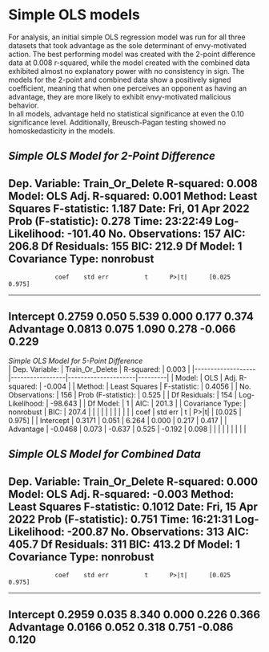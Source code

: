 # Simple OLS models
For analysis, an initial simple OLS regression model was run for all three datasets that took advantage as the sole determinant of envy-motivated action. 
The best performing model was created with the 2-point difference data at 0.008 r-squared, while the model created with the combined data exhibited almost no explanatory power with no consistency in sign. 
The models for the 2-point and combined data show a positively signed coefficient, meaning that when one perceives an opponent as having an advantage, they are more likely to exhibit envy-motivated malicious behavior.  
In all models, advantage held no statistical significance at even the 0.10 significance level. 
Additionally, Breusch-Pagan testing showed no homoskedasticity in the models.

*Simple OLS Model for 2-Point Difference*
------------------------------------------------------------------------------
Dep. Variable:        Train_Or_Delete   R-squared:                       0.008
Model:                            OLS   Adj. R-squared:                  0.001
Method:                 Least Squares   F-statistic:                     1.187
Date:                Fri, 01 Apr 2022   Prob (F-statistic):              0.278
Time:                        23:22:49   Log-Likelihood:                -101.40
No. Observations:                 157   AIC:                             206.8
Df Residuals:                     155   BIC:                             212.9
Df Model:                           1                                         
Covariance Type:            nonrobust                                         
------------------------------------------------------------------------------
                 coef    std err          t      P>|t|      [0.025      0.975]
------------------------------------------------------------------------------
Intercept      0.2759      0.050      5.539      0.000       0.177       0.374
Advantage      0.0813      0.075      1.090      0.278      -0.066       0.229
------------------------------------------------------------------------------


*Simple OLS Model for 5-Point Difference*                       
| Dep. Variable:    | Train_Or_Delete | R-squared:          | 0.003   |
|-------------------|-----------------|---------------------|---------|
| Model:            | OLS             | Adj. R-squared:     | -0.004  |
| Method:           | Least Squares   | F-statistic:        | 0.4056  |
| No. Observations: | 156             | Prob (F-statistic): | 0.525   | 
| Df Residuals:     | 154             | Log-Likelihood:     | -98.643 |
| Df Model:         | 1               | AIC:                | 201.3   |
| Covariance Type:  | nonrobust       | BIC:                | 207.4   |
|                   |                 |                     |         |         |        |        |
|                   | coef            | std err             | t       | P>\|t\| | [0.025 | 0.975] |
| Intercept         | 0.3171          | 0.051               | 6.264   | 0.000   | 0.217  | 0.417  |
| Advantage         | -0.0468         | 0.073               | -0.637  | 0.525   | -0.192 | 0.098  |
|                   |                 |                     |         |         |        |        |


*Simple OLS Model for Combined Data*
------------------------------------------------------------------------------
Dep. Variable:        Train_Or_Delete   R-squared:                       0.000
Model:                            OLS   Adj. R-squared:                 -0.003
Method:                 Least Squares   F-statistic:                    0.1012
Date:                Fri, 15 Apr 2022   Prob (F-statistic):              0.751
Time:                        16:21:31   Log-Likelihood:                -200.87
No. Observations:                 313   AIC:                             405.7
Df Residuals:                     311   BIC:                             413.2
Df Model:                           1                                         
Covariance Type:            nonrobust                                         
------------------------------------------------------------------------------
                 coef    std err          t      P>|t|      [0.025      0.975]
------------------------------------------------------------------------------
Intercept      0.2959      0.035      8.340      0.000       0.226       0.366
Advantage      0.0166      0.052      0.318      0.751      -0.086       0.120
------------------------------------------------------------------------------

